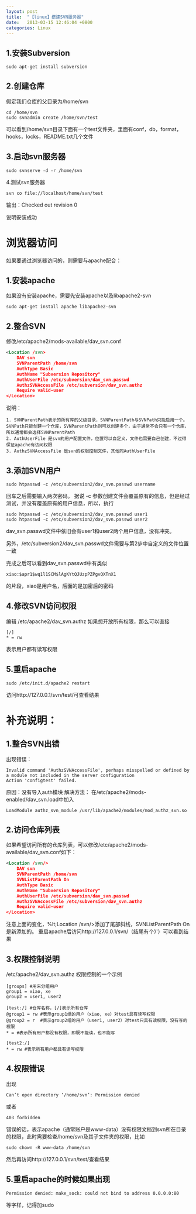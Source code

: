 ```yaml
---
layout: post
title:  "【linux】搭建SVN服务器"
date:   2013-03-15 12:46:04 +0800
categories: Linux
---
```


## 1.安装Subversion

```shell
sudo apt-get install subversion
```

## 2.创建仓库

假定我们仓库的父目录为/home/svn

```shell
cd /home/svn
sudo svnadmin create /home/svn/test
```
可以看到/home/svn目录下面有一个test文件夹，里面有conf，db，format，hooks，locks，README.txt几个文件

## 3.启动svn服务器

```shell
sudo svnserve -d -r /home/svn
```
4.测试svn服务器

```shell
svn co file://localhost/home/svn/test
```
输出：Checked out revision 0

说明安装成功

# 浏览器访问

如果要通过浏览器访问的，则需要与apache配合：

## 1.安装apache

如果没有安装apache，需要先安装apache以及libapache2-svn

```shell
sudo apt-get install apache libapache2-svn
```

## 2.整合SVN

修改/etc/apache2/mods-available/dav_svn.conf

```xml
<Location /svn>
    DAV svn
    SVNParentPath /home/svn
    AuthType Basic
    AuthName "Subversion Repository"
    AuthUserFile /etc/subversion/dav_svn.passwd
    AuthzSVNAccessFile /etc/subversion/dav_svn.authz
    Require valid-user
</Location>
```
说明：

    1. SVNParentPath表示的所有库的父级目录，SVNParentPath与SVNPath只能启用一个。SVNPath只能创建一个仓库，SVNParentPath则可以创建多个，由于通常不会只有一个仓库，所以通常都会选择SVNParentPath
    2. AuthUserFile 是svn的用户配置文件，位置可以自定义，文件也需要自己创建，不过得保证apache有访问权限
    3. AuthzSVNAccessFile 是svn的权限控制文件，其他同AuthUserFile

## 3.添加SVN用户

```shell
sudo htpasswd -c /etc/subversion2/dav_svn.passwd username
```
回车之后需要输入两次密码。
据说 -c 参数创建文件会覆盖原有的信息，但是经过测试，并没有覆盖原有的用户信息，所以，执行

```shell
sudo htpasswd -c /etc/subversion2/dav_svn.passwd user1
sudo htpasswd -c /etc/subversion2/dav_svn.passwd user2
```
dav_svn.passwd文件中依旧会有user1和user2两个用户信息，没有冲突。

另外，/etc/subversion2/dav_svn.passwd文件需要与第2步中自定义的文件位置一致

完成之后可以看到dav_svn.passwd中有类似

    xiao:$apr1$wq1l1SCM$lAgKYtQJUzpPZPgvQXTnX1
    
的片段，xiao是用户名，后面的是加密后的密码

## 4.修改SVN访问权限

编辑 /etc/apache2/dav_svn.authz
如果想开放所有权限，那么可以直接

    [/]
    * = rw
    
表示用户都有读写权限

## 5.重启apache

```shell
sudo /etc/init.d/apache2 restart
```

访问http://127.0.0.1/svn/test/可查看结果

# 补充说明：

## 1.整合SVN出错

出现错误：

    Invalid command 'AuthzSVNAccessFile', perhaps misspelled or defined by a module not included in the server configuration
    Action 'configtest' failed.
    
原因：没有导入auth模块
解决方法：
在/etc/apache2/mods-enabled/dav_svn.load中加入

    LoadModule authz_svn_module /usr/lib/apache2/modules/mod_authz_svn.so
    
## 2.访问仓库列表

如果希望访问所有的仓库列表，可以修改/etc/apache2/mods-available/dav_svn.conf如下：


```xml
<Location /svn/>
    DAV svn
    SVNParentPath /home/svn
    SVNListParentPath On
    AuthType Basic
    AuthName "Subversion Repository"
    AuthUserFile /etc/subversion/dav_svn.passwd
    AuthzSVNAccessFile /etc/subversion/dav_svn.authz
    Require valid-user
</Location>
```

注意上面的变化，%lt;Location /svn/>添加了尾部斜线，SVNListParentPath On是新添加的。
重启apache后访问http://127.0.0.1/svn/（结尾有个’/'）可以看到结果

## 3.权限控制说明

/etc/apache2/dav_svn.authz 权限控制的一个示例

    [groups] #用来分组用户
    group1 = xiao, xe
    group2 = user1, user2
     
    [test:/] #仓库名称，[/]表示所有仓库
    @group1 = rw #表示group1组的用户（xiao, xe）对test具有读写权限
    @group2 = r  #表示group2组的用户（user1, user2）对test只具有读权限，没有写的权限
    * = #表示所有用户都没有权限，即既不能读，也不能写
     
    [test2:/]
    * = rw #表示所有用户都具有读写权限
    
## 4.权限错误

出现

    Can’t open directory ‘/home/svn’: Permission denied

或者

    403 forbidden

错误的话，表示apache（通常账户是www-data）没有权限文档到svn所在目录的权限，此时需要检查/home/svn及其子文件夹的权限，比如

```shell
sudo chown -R www-data /home/svn
```

然后再访问http://127.0.0.1/svn/test/查看结果

## 5.重启apache的时候如果出现

    Permission denied: make_sock: could not bind to address 0.0.0.0:80
    
等字样，记得加sudo
